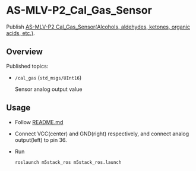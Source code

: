 # AS-MLV-P2_Cal_Gas_Sensor

Publish [AS-MLV-P2 Cal_Gas_Sensor(Alcohols, aldehydes, ketones, organic acids, etc.)](https://modernroboticsinc.com/product-category/cal-sensors/?view=25).

## Overview

Published topics:

- `/cal_gas` (`std_msgs/UInt16`)

  Sensor analog output value

## Usage

- Follow [README.md](https://github.com/jsk-ros-pkg/jsk_3rdparty/tree/master/m5stack_ros)

- Connect VCC(center) and GND(right) respectively, and connect analog output(left) to pin 36.

- Run

  ```bash
  roslaunch m5stack_ros m5stack_ros.launch
  ```
